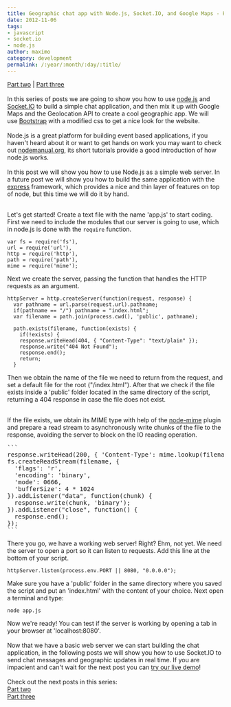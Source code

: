 ```yaml
---
title: Geographic chat app with Node.js, Socket.IO, and Google Maps - Part one
date: 2012-11-06
tags:
- javascript
- socket.io
- node.js
author: maximo
category: development
permalink: /:year/:month/:day/:title/
---
```


<span>
  <a href="/2012/12/21/geographic-chat-app-with-nodejs-part2/">Part two</a> | <a href="/2013/01/29/geographic-chat-app-with-nodejs-part3/">Part three</a>
</span>
<br />
<br />In this series of posts we are going to show you how to use&nbsp;<a href="https://nodejs.org/">node.js</a> and <a href="http://socket.io/">Socket.IO</a>&nbsp;to build a simple chat application, and then mix it up with Google Maps and the Geolocation API
to create a cool geographic app. We will use&nbsp;<a href="https://twitter.github.com/bootstrap/">Bootstrap</a>&nbsp;with a modified css&nbsp;to get a nice look for the website.
<br />
<br />Node.js is a great platform for building event based applications,&nbsp;if you haven't heard about it&nbsp;or want to get hands on work&nbsp;you may want to check out&nbsp;<a href="http://nodemanual.org/">nodemanual.org</a>, its short tutorials provide
a good introduction of how node.js works.
<br />
<br />In this post we will show you how to use Node.js as a simple web server.&nbsp;In a future post we will show you how to build the same application with the <a href="http://expressjs.com/">express</a> framework, which provides a nice and thin layer of features
on top of node, but this time we will do it by hand.
<br />
<br />
<p>Let's get started!&nbsp;Create&nbsp;a text file with the name 'app.js' to start coding. First we need to include the modules that our server is going to use, which in node.js is done with the
<code>require</code> function.
</p>


```
var fs = require('fs'),
url = require('url'),
http = require('http'),
path = require('path'),
mime = require('mime');
```
<p>
Next we create the server, passing the function that handles the HTTP requests as an argument.
</p>

```
httpServer = http.createServer(function(request, response) {
  var pathname = url.parse(request.url).pathname;
  if(pathname == "/") pathname = "index.html";
  var filename = path.join(process.cwd(), 'public', pathname);

  path.exists(filename, function(exists) {
    if(!exists) {
    response.writeHead(404, { "Content-Type": "text/plain" });
    response.write("404 Not Found");
    response.end();
    return;
  }
```


Then we obtain the name of the file we need to return from the request, and set a default file for the root ("/index.html"). After that we check if the file exists inside a 'public' folder located in the same directory of the script, returning a 404 response
in case the file does not exist.
<br />
<br />
<p>If the file exists, we obtain its MIME type with help of the <a href="https://github.com/broofa/node-mime">node-mime</a> plugin and prepare a read stream to asynchronously write chunks of the file to the response, avoiding the server to block on the IO
reading operation.
</p>

<pre>
```
response.writeHead(200, { 'Content-Type': mime.lookup(filename) });
fs.createReadStream(filename, {
  'flags': 'r',
  'encoding': 'binary',
  'mode': 0666,
  'bufferSize': 4 * 1024
}).addListener("data", function(chunk) {
  response.write(chunk, 'binary');
}).addListener("close", function() {
  response.end();
});
```
</pre>

<p>
There you go, we have a working web server! Right? Ehm, not yet. We need the server to open a port so it can listen to requests. Add this line at the bottom of your script.
</p>

```
httpServer.listen(process.env.PORT || 8080, "0.0.0.0");
```

<p>
Make sure you have a 'public' folder in the same directory where you saved the script and put an 'index.html' with the content of your choice. Next open a terminal and type:
</p>

```
node app.js
```
Now we're ready! You can test if the server is working by opening a tab in your browser at 'localhost:8080'.
<br />
<br />Now that we have a basic web server we can start building the chat application, in the following posts we will show you how to use Socket.IO to send chat messages and geographic updates in real time. If you are impacient and can't wait for the next post
you can <a href="https://xmart-chat.herokuapp.com/">try our live demo</a>!
<br />
<br />Check out the next posts in this series:
<br /><a href="/2012/12/21/geographic-chat-app-with-nodejs-part2/">Part two</a>
<br /><a href="/2013/01/29/geographic-chat-app-with-nodejs-part3/">Part three</a>
<br />
